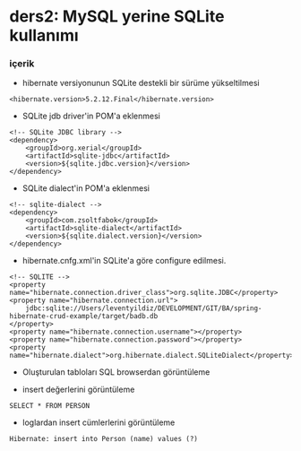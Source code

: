# ders2: MySQL yerine SQLite kullanımı


### içerik
- hibernate versiyonunun SQLite destekli bir sürüme yükseltilmesi
```
<hibernate.version>5.2.12.Final</hibernate.version>
```

- SQLite jdb driver'in POM'a eklenmesi
```
<!-- SQLite JDBC library -->
<dependency>
    <groupId>org.xerial</groupId>
    <artifactId>sqlite-jdbc</artifactId>
    <version>${sqlite.jdbc.version}</version>
</dependency>
```

- SQLite dialect'in POM'a eklenmesi
```
<!-- sqlite-dialect -->
<dependency>
    <groupId>com.zsoltfabok</groupId>
    <artifactId>sqlite-dialect</artifactId>
    <version>${sqlite.dialect.version}</version>
</dependency>
```


- hibernate.cnfg.xml'in SQLite'a göre configure edilmesi.
```
<!-- SQLITE -->
<property name="hibernate.connection.driver_class">org.sqlite.JDBC</property>
<property name="hibernate.connection.url">
    jdbc:sqlite://Users/leventyildiz/DEVELOPMENT/GIT/BA/spring-hibernate-crud-example/target/badb.db
</property>
<property name="hibernate.connection.username"></property>
<property name="hibernate.connection.password"></property>
<property name="hibernate.dialect">org.hibernate.dialect.SQLiteDialect</property>
```


- Oluşturulan tabloları  SQL browserdan görüntüleme


- insert değerlerini görüntüleme
```
SELECT * FROM PERSON
```

- loglardan insert cümlerlerini görüntüleme
```
Hibernate: insert into Person (name) values (?)
```